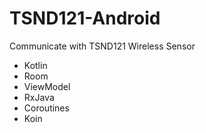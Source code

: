 # TSND121-Android
Communicate with TSND121 Wireless Sensor

- Kotlin
- Room
- ViewModel
- RxJava
- Coroutines
- Koin
